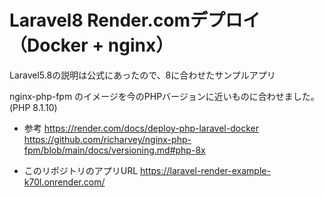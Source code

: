 # Laravel8 Render.comデプロイ （Docker + nginx）

Laravel5.8の説明は公式にあったので、8に合わせたサンプルアプリ

nginx-php-fpm のイメージを今のPHPバージョンに近いものに合わせました。(PHP 8.1.10)

- 参考
https://render.com/docs/deploy-php-laravel-docker
https://github.com/richarvey/nginx-php-fpm/blob/main/docs/versioning.md#php-8x

- このリポジトリのアプリURL
https://laravel-render-example-k70l.onrender.com/

